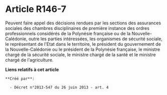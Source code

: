# Article R146-7

Peuvent  faire appel des décisions rendues par les sections des assurances  sociales des chambres disciplinaires de première
instance des ordres  professionnels considérés de la Polynésie française ou de la  Nouvelle-Calédonie, outre les parties
intéressées, les organismes de  sécurité sociale, le représentant de l'Etat dans le territoire, le  président du gouvernement
de la Nouvelle-Calédonie ou le président de la  Polynésie française, le ministre chargé de la sécurité sociale, le  ministre
chargé de la santé et le ministre chargé de l'agriculture.

**Liens relatifs à cet article**

	**Créé par**:

	  - Décret n°2013-547 du 26 juin 2013 - art. 4
